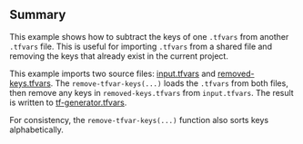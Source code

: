 ## Summary

This example shows how to subtract the keys of one `.tfvars` from another `.tfvars` file. This is useful for importing
`.tfvars` from a shared file and removing the keys that already exist in the current project.

This example imports two source files: [input.tfvars](./input.tfvars) and 
[removed-keys.tfvars](./removed-keys.tfvars). The `remove-tfvar-keys(...)` loads the `.tfvars` from both files, then
remove any keys in `removed-keys.tfvars` from `input.tfvars`. The result is written to 
[tf-generator.tfvars](./tf-generator.tfvars).

For consistency, the `remove-tfvar-keys(...)` function also sorts keys alphabetically.
